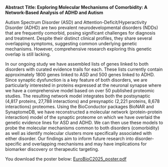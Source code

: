 **Abstract**
**Title: Exploring Molecular Mechanisms of Comorbidity: A Network-Based Analysis of ADHD and Autism**

Autism Spectrum Disorder (ASD) and Attention-Deficit/Hyperactivity Disorder (ADHD) are two prevalent neurodevelopmental disorders (NDDs) that are frequently comorbid, posing significant challenges for diagnosis and treatment. Despite their distinct clinical profiles, they share several overlapping symptoms, suggesting common underlying genetic mechanisms.  However, comprehensive research exploring this genetic overlap is still lacking.

In our ongoing study we have assembled lists of genes linked to both disorders with curated evidence trails for each. These lists currently contain approximately 1800 genes linked to ASD and 500 genes linked to ADHD. Since synaptic dysfunction is a key feature of both disorders, we are particularly interested in proteins expressed at the neuronal synapse where we have a comprehensive model based on over 50 published proteomic studies. The resulting network model integrates both the postsynaptic (4,817 proteins, 27,788 interactions) and presynaptic (2,221 proteins, 8,678 interactions) proteomes. Using the BioConductor packages BioNAR and SynaptomeDB, we have reconstructed a molecular network (protein-protein interaction) model of the synaptic proteome on which we have overlaid the genetic evidence lines for ASD and ADHD. We can then use these models to probe the molecular mechanisms common to both disorders (comorbidity) as well as identify molecular clusters more specifically associated with either disorder. Our findings aim to inform future research into disorder-specific and overlapping mechanisms and may have implications for biomarker discovery or therapeutic targeting. 

You download the poster below:
[EuroBioC2025_poster.pdf](https://github.com/user-attachments/files/22371196/EuroBioC2025_poster.pdf)


